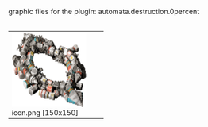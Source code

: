 graphic files for the plugin: automata.destruction.0percent<br>
<br>
<table>
	<tr valign="bottom">
		<td><a href="https://github.com/zuckung/endless-sky-plugins/blob/main/myplugins/automata.destruction.0percent/icon.png"><img src="https://raw.githubusercontent.com/zuckung/endless-sky-plugins/refs/heads/main/myplugins/automata.destruction.0percent/icon.png" width="150" height="150"></a><br>
		icon.png [150x150]</td>
		<td></td>
		<td></td>
	</tr>
</table>
